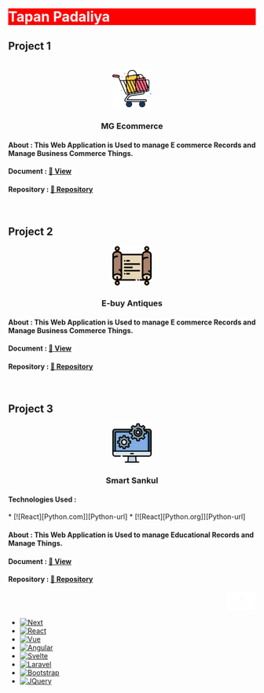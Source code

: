 
<a name="readme-top"></a>
<h1 style="background-color:red;
    color:white;">Tapan Padaliya
</h1>

## Project 1
<br>
<div align="center">
  <a href="https://github.com/TapanPadaliya/MG_Ecommerce_MERN_Web">
    <img src="Source/Assets/MGEcommerce.png" alt="Logo" width="80" height="80">
  </a>

  <h3 align="center">MG Ecommerce</h3>
</div>
 <h4 align="left">About : This Web Application is Used to manage E commerce Records and Manage Business Commerce Things.</h4>
  <h4 align="left">Document : <a href="https://github.com/TapanPadaliya/MG_Ecommerce_MERN_Web/blob/main/MG%20Presentation.pdf">🔗 View</a></h4>
  <h4 align="left">Repository : <a href="https://github.com/TapanPadaliya/MG_Ecommerce_MERN_Web">🔗 Repository</a></h4>
    
  <br>
    
## Project 2
    
<div align="center">
  <a href="https://github.com/TapanPadaliya/E-Buy_Antiques_ASP.netWeb">
    <img src="Source/Assets/EbuyAntiques.png" alt="Logo" width="80" height="80">
  </a>

  <h3 align="center">E-buy Antiques</h3>
</div>
 <h4 align="left">About : This Web Application is Used to manage E commerce Records and Manage Business Commerce Things.</h4>
  <h4 align="left">Document : <a href="https://github.com/TapanPadaliya/MG_Ecommerce_MERN_Web/blob/main/MG%20Presentation.pdf">🔗 View</a></h4>
  <h4 align="left">Repository : <a href="https://github.com/TapanPadaliya/E-Buy_Antiques_ASP.netWeb">🔗 Repository</a></h4>
<br>

## Project 3
    
<div align="center">
  <a href="https://github.com/TapanPadaliya/Smart_Sankul_DjangoWeb">
    <img src="Source/Assets/SmartSanku.png" alt="Logo" width="80" height="80">
  </a>

  <h3 align="center">Smart Sankul</h3>
</div>

<h4 align="left">Technologies Used : </h4>
* [![React][Python.com]][Python-url]
* [![React][Python.org]][Python-url]


 <h4 align="left">About : This Web Application is Used to manage Educational Records and Manage Things.</h4>
  <h4 align="left">Document : <a href="https://github.com/TapanPadaliya/Smart_Sankul_DjangoWeb/blob/master/Presentation.pdf">🔗 View</a></h4>
  <h4 align="left">Repository : <a href="https://github.com/TapanPadaliya/Smart_Sankul_DjangoWeb">🔗 Repository</a></h4>
  
  
  <p align="right"><a href="#readme-top">
    <img src="Source/Assets/ArrowUp.png" alt="Logo" width="60" height="35">
  </a></p>



* [![Next][Next.js]][Next-url]
* [![React][React.js]][React-url]
* [![Vue][Vue.js]][Vue-url]
* [![Angular][Angular.io]][Angular-url]
* [![Svelte][Svelte.dev]][Svelte-url]
* [![Laravel][Laravel.com]][Laravel-url]
* [![Bootstrap][Bootstrap.com]][Bootstrap-url]
* [![JQuery][JQuery.com]][JQuery-url]

[Python.shield]: https://img.shields.io/github/contributors/othneildrew/Best-README-Template.svg?style=for-the-badge
[Python-url]: https://github.com/othneildrew/Best-README-Template/graphs/contributors
[contributors-shield]: https://img.shields.io/github/contributors/othneildrew/Best-README-Template.svg?style=for-the-badge
[contributors-url]: https://github.com/othneildrew/Best-README-Template/graphs/contributors
[forks-shield]: https://img.shields.io/github/forks/othneildrew/Best-README-Template.svg?style=for-the-badge
[forks-url]: https://github.com/othneildrew/Best-README-Template/network/members
[stars-shield]: https://img.shields.io/github/stars/othneildrew/Best-README-Template.svg?style=for-the-badge
[stars-url]: https://github.com/othneildrew/Best-README-Template/stargazers
[issues-shield]: https://img.shields.io/github/issues/othneildrew/Best-README-Template.svg?style=for-the-badge
[issues-url]: https://github.com/othneildrew/Best-README-Template/issues
[license-shield]: https://img.shields.io/github/license/othneildrew/Best-README-Template.svg?style=for-the-badge
[license-url]: https://github.com/othneildrew/Best-README-Template/blob/master/LICENSE.txt
[linkedin-shield]: https://img.shields.io/badge/-LinkedIn-black.svg?style=for-the-badge&logo=linkedin&colorB=555
[linkedin-url]: https://linkedin.com/in/othneildrew
[product-screenshot]: images/screenshot.png
[Next.js]: https://img.shields.io/badge/next.js-000000?style=for-the-badge&logo=nextdotjs&logoColor=white
[Next-url]: https://nextjs.org/
[React.js]: https://img.shields.io/badge/React-20232A?style=for-the-badge&logo=react&logoColor=61DAFB
[React-url]: https://reactjs.org/

[Python.org]: https://img.shields.io/badge/Python-20232A?style=for-the-badge&logo=python&logoColor=yellow
[Python-url]: https://www.python.org/

[Vue.js]: https://img.shields.io/badge/Vue.js-35495E?style=for-the-badge&logo=vuedotjs&logoColor=4FC08D
[Vue-url]: https://vuejs.org/
[Angular.io]: https://img.shields.io/badge/Angular-DD0031?style=for-the-badge&logo=angular&logoColor=white
[Angular-url]: https://angular.io/
[Svelte.dev]: https://img.shields.io/badge/Svelte-4A4A55?style=for-the-badge&logo=svelte&logoColor=FF3E00
[Svelte-url]: https://svelte.dev/
[Laravel.com]: https://img.shields.io/badge/Laravel-FF2D20?style=for-the-badge&logo=laravel&logoColor=white
[Laravel-url]: https://laravel.com
[Bootstrap.com]: https://img.shields.io/badge/Bootstrap-563D7C?style=for-the-badge&logo=bootstrap&logoColor=white
[Bootstrap-url]: https://getbootstrap.com
[JQuery.com]: https://img.shields.io/badge/jQuery-0769AD?style=for-the-badge&logo=jquery&logoColor=white
[JQuery-url]: https://jquery.com 

